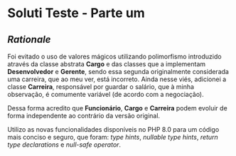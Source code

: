 # Soluti Teste - Parte um

## _Rationale_

Foi evitado o uso de valores mágicos utilizando polimorfismo introduzido através da classe abstrata **Cargo** e das classes que a implementam **Desenvolvedor** e **Gerente**, sendo essa segunda originalmente considerada uma carreira, que ao meu ver, está incorreto.
Ainda nesse viés, adicionei a classe **Carreira**, responsável por guardar o salário, que à minha observação, é comumente variável (de acordo com a negociação).

Dessa forma acredito que **Funcionário**, **Cargo** e **Carreira** podem evoluir de forma independente ao contrário da versão original.

Utilizo as novas funcionalidades disponíveis no PHP 8.0 para um código mais conciso e seguro, que foram: _type hints_, _nullable type hints_, _return type declarations_ e _null-safe operator_.
